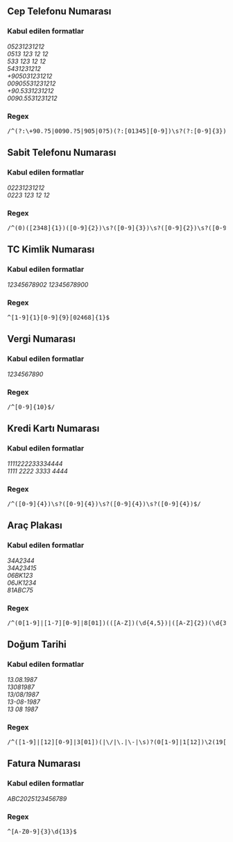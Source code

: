  <div class="container">
        <div class="regex-item">
            <h2>Cep Telefonu Numarası</h2>
            <h3>Kabul edilen formatlar</h3>
            <p><i>05231231212<br>0513 123 12 12<br>533 123 12 12<br>5431231212<br>+905031231212<br>00905531231212<br>+90.5331231212<br>0090.5531231212</i></p>
            <h3>Regex</h3>
              <pre>/^(?:\+90.?5|0090.?5|905|0?5)(?:[01345][0-9])\s?(?:[0-9]{3})\s?(?:[0-9]{2})\s?(?:[0-9]{2})$/</pre>
            </div>
            <div class="regex-item">
                <h2>Sabit Telefonu Numarası</h2>
                <h3>Kabul edilen formatlar</h3>
                <p><i>02231231212<br>0223 123 12 12</i></p>
                <h3>Regex</h3>
                <pre>/^(0)([2348]{1})([0-9]{2})\s?([0-9]{3})\s?([0-9]{2})\s?([0-9]{2})$/</pre>
            </div>
            <div class="regex-item">
                <h2>TC Kimlik Numarası</h2>
                <h3>Kabul edilen formatlar</h3>
                <p><i>12345678902</i> <i>12345678900</i></p>
                <h3>Regex</h3>
                <pre>^[1-9]{1}[0-9]{9}[02468]{1}$</pre>
            </div>
            <div class="regex-item">
                <h2>Vergi Numarası</h2>
                <h3>Kabul edilen formatlar</h3>
                <p><i>1234567890</i></p>
                <h3>Regex</h3>
                <pre>/^[0-9]{10}$/</pre>
            </div>
            <div class="regex-item">
                <h2>Kredi Kartı Numarası</h2>
                <h3>Kabul edilen formatlar</h3>
                <p><i>1111222233334444<br>1111 2222 3333 4444</i></p>
                <h3>Regex</h3>
                <pre>/^([0-9]{4})\s?([0-9]{4})\s?([0-9]{4})\s?([0-9]{4})$/</pre>
            </div>
            <div class="regex-item">
                <h2>Araç Plakası</h2>
                <h3>Kabul edilen formatlar</h3>
                <p><i>34A2344<br>34A23415<br>06BK123<br>06JK1234<br>81ABC75</i></p>
                <h3>Regex</h3>
                <pre>/^(0[1-9]|[1-7][0-9]|8[01])(([A-Z])(\d{4,5})|([A-Z]{2})(\d{3,4})|([A-Z]{3})(\d{2,3}))$/</pre>
            </div>
            <div class="regex-item">
                <h2>Doğum Tarihi</h2>
                <h3>Kabul edilen formatlar</h3>
                <p><i>13.08.1987<br>13081987<br>13/08/1987<br>13-08-1987<br>13 08 1987</i></p>
                <h3>Regex</h3>
                <pre>/^([1-9]|[12][0-9]|3[01])(|\/|\.|\-|\s)?(0[1-9]|1[12])\2(19[0-9]{2}|200[0-9]|201[0-8])$/</pre>
            </div>
            <div class="regex-item">
                <h2>Fatura Numarası</h2>
                <h3>Kabul edilen formatlar</h3>
                <p><i>ABC2025123456789</i></p>
                <h3>Regex</h3>
                <pre>^[A-Z0-9]{3}\d{13}$</pre>
            </div>
    </div>
